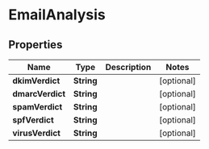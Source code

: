 
# EmailAnalysis

## Properties
Name | Type | Description | Notes
------------ | ------------- | ------------- | -------------
**dkimVerdict** | **String** |  |  [optional]
**dmarcVerdict** | **String** |  |  [optional]
**spamVerdict** | **String** |  |  [optional]
**spfVerdict** | **String** |  |  [optional]
**virusVerdict** | **String** |  |  [optional]



